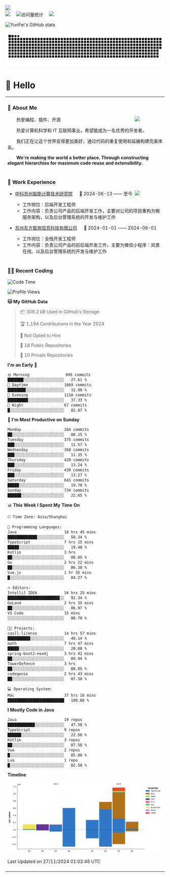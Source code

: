   <!-- dynamic typing effect 动态打字效果 -->
  <div>
    <a href="http://yunfei.plus">
      <img src="https://readme-typing-svg.demolab.com?font=Fira+Code&pause=1000&width=435&lines=console.log(%22Hello%2C%20World%22);祝您今天愉快!&center=true&size=27" />
    </a>
  </div>

  <div>
    <a href="http://yunfei.plus/"><img src="https://img.shields.io/badge/Website-博客-8c36db" /></a>&emsp;
    <!-- visitor -->
    <img src="https://komarev.com/ghpvc/?username=yunfeidog&label=Views&color=orange&style=flat" alt="访问量统计" />&emsp;
    <!-- wakatime -->    
    <a href="https://wakatime.com/@yunfeidog"><img src="https://wakatime.com/badge/user/42d0678c-368b-448b-9a77-5d21c5b55352.svg" /></a>
  </div>

![YunFei's GitHub stats](https://github-readme-stats.vercel.app/api?username=yunfeidog)

![snake](./dist/github-contribution-grid-snake.svg)

#  🙋 Hello

<table>


<tr><td>

### 🤺 About Me

<img align="right" width="88" src="https://cdn.jsdelivr.net/gh/yunfeidog/yunfeidog/assets/images/jobs.png" />

<p>&emsp;&emsp;热爱编程、插件、开源</p>
<p>&emsp;&emsp;热爱计算机科学和 IT 互联网事业，希望能成为一名优秀的开发者。</p>
<p>&emsp;&emsp;我们正在让这个世界变得更加美好，通过代码的重复使用和延展构建完美体系。</p>
<p>&emsp;&emsp;<strong>We're making the world a better place. Through constructing elegant hierarchies for maximum code reuse and extensibility.</strong></p>

</td></tr> 

<tr><td>

### 🏢 Work Experience

<img align="right" width="88" src="https://cdn.jsdelivr.net/gh/yunfeidog/yunfeidog/assets/images/yuanze.png" />

- [中科苏州智能计算技术研究院](http://iict.ac.cn/sy) &emsp; 📌 2024-06-13 —— 至今

  - 工作岗位：后端开发工程师
  - 工作内容：负责公司产品的后端开发工作，主要对公司的项目重构为微服务架构，以及后台管理系统的开发与维护工作

- [苏州东方智旅信息科技有限公司](http://www.leyoobao.com/) &emsp; 📌 2024-01-01 —— 2024-06-01

    - 工作岗位：全栈开发工程师
    - 工作内容：负责公司产品的前后端开发工作，主要为微信小程序：风景在线、以及后台管理系统的开发与维护工作


</td></tr>

<tr><td>

### 👩‍💻 Recent Coding
<!--START_SECTION:waka-->
![Code Time](http://img.shields.io/badge/Code%20Time-2%2C132%20hrs%204%20mins-blue)

![Profile Views](http://img.shields.io/badge/Profile%20Views-0-blue)

**🐱 My GitHub Data** 

> 📦 306.2 kB Used in GitHub's Storage 
 > 
> 🏆 1,194 Contributions in the Year 2024
 > 
> 🚫 Not Opted to Hire
 > 
> 📜 18 Public Repositories 
 > 
> 🔑 10 Private Repositories 
 > 
**I'm an Early 🐤** 

```text
🌞 Morning                895 commits         ███████░░░░░░░░░░░░░░░░░░   27.61 % 
🌆 Daytime                1069 commits        ████████░░░░░░░░░░░░░░░░░   32.98 % 
🌃 Evening                1210 commits        █████████░░░░░░░░░░░░░░░░   37.33 % 
🌙 Night                  67 commits          █░░░░░░░░░░░░░░░░░░░░░░░░   02.07 % 
```
📅 **I'm Most Productive on Sunday** 

```text
Monday                   264 commits         ██░░░░░░░░░░░░░░░░░░░░░░░   08.15 % 
Tuesday                  375 commits         ███░░░░░░░░░░░░░░░░░░░░░░   11.57 % 
Wednesday                368 commits         ███░░░░░░░░░░░░░░░░░░░░░░   11.35 % 
Thursday                 429 commits         ███░░░░░░░░░░░░░░░░░░░░░░   13.24 % 
Friday                   430 commits         ███░░░░░░░░░░░░░░░░░░░░░░   13.27 % 
Saturday                 641 commits         █████░░░░░░░░░░░░░░░░░░░░   19.78 % 
Sunday                   734 commits         ██████░░░░░░░░░░░░░░░░░░░   22.65 % 
```


📊 **This Week I Spent My Time On** 

```text
🕑︎ Time Zone: Asia/Shanghai

💬 Programming Languages: 
Java                     18 hrs 45 mins      █████████████░░░░░░░░░░░░   50.34 % 
TypeScript               7 hrs 15 mins       █████░░░░░░░░░░░░░░░░░░░░   19.48 % 
Kotlin                   3 hrs               ██░░░░░░░░░░░░░░░░░░░░░░░   08.05 % 
Go                       2 hrs 22 mins       ██░░░░░░░░░░░░░░░░░░░░░░░   06.38 % 
Vue.js                   1 hr 35 mins        █░░░░░░░░░░░░░░░░░░░░░░░░   04.27 % 

🔥 Editors: 
IntelliJ IDEA            34 hrs 25 mins      ███████████████████████░░   92.34 % 
GoLand                   2 hrs 35 mins       ██░░░░░░░░░░░░░░░░░░░░░░░   06.97 % 
VS Code                  15 mins             ░░░░░░░░░░░░░░░░░░░░░░░░░   00.70 % 

🐱‍💻 Projects: 
casll-license            14 hrs 57 mins      ██████████░░░░░░░░░░░░░░░   40.14 % 
math                     7 hrs 47 mins       █████░░░░░░░░░░░░░░░░░░░░   20.88 % 
spring-boot2-neo4j       3 hrs 42 mins       ██░░░░░░░░░░░░░░░░░░░░░░░   09.94 % 
TowerDefence             3 hrs               ██░░░░░░░░░░░░░░░░░░░░░░░   08.05 % 
codegenie                2 hrs 43 mins       ██░░░░░░░░░░░░░░░░░░░░░░░   07.30 % 

💻 Operating System: 
Mac                      37 hrs 16 mins      █████████████████████████   100.00 % 
```

**I Mostly Code in Java** 

```text
Java                     19 repos            ████████████░░░░░░░░░░░░░   47.50 % 
TypeScript               9 repos             ██████░░░░░░░░░░░░░░░░░░░   22.50 % 
Kotlin                   3 repos             ██░░░░░░░░░░░░░░░░░░░░░░░   07.50 % 
Vue                      2 repos             █░░░░░░░░░░░░░░░░░░░░░░░░   05.00 % 
Lua                      1 repo              █░░░░░░░░░░░░░░░░░░░░░░░░   02.50 % 
```



**Timeline**

![Lines of Code chart](https://raw.githubusercontent.com/yunfeidog/yunfeidog/main/assets/bar_graph.png)


 Last Updated on 27/11/2024 01:02:46 UTC
<!--END_SECTION:waka-->

</td></tr>




<tr><td>


